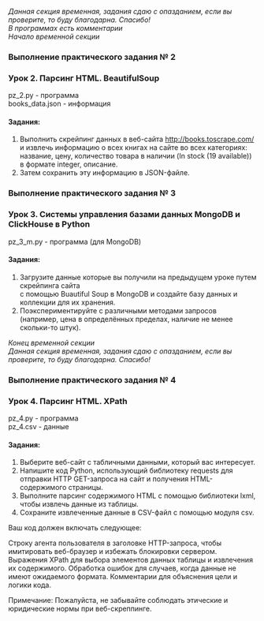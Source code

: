 *Данная секция временная, задания сдаю с опазданием, если вы проверите, то буду благодарна. Спасибо!* <br>
_В программах есть комментарии_ <br>
_Начало временной секции_ <br>
### Выполнение практического задания № 2
### Урок 2. Парсинг HTML. BeautifulSoup

pz_2.py		      - программа <br>
books_data.json	- информация <br>

#### Задания:

1.  Выполнить скрейпинг данных в веб-сайта http://books.toscrape.com/ 
    и извлечь информацию о всех книгах на сайте во всех категориях: 
    название, цену, количество товара в наличии (In stock (19 available)) 
    в формате integer, описание.
2.  Затем сохранить эту информацию в JSON-файле.
   
### Выполнение практического задания № 3
### Урок 3. Системы управления базами данных MongoDB и ClickHouse в Python

pz_3_m.py  - программа (для MongoDB) <br>

#### Задания:

1.  Загрузите данные которые вы получили на предыдущем уроке путем скрейпинга сайта <br>
    с помощью Buautiful Soup в MongoDB и создайте базу данных и коллекции для их хранения.
2.  Поэкспериментируйте с различными методами запросов <br>
    (например, цена в определённых пределах, наличие не менее скольки-то штук). <br>
    
_Конец временной секции_ <br>
*Данная секция временная, задания сдаю с опазданием, если вы проверите, то буду благодарна. Спасибо!*

### Выполнение практического задания № 4
### Урок 4. Парсинг HTML. XPath

pz_4.py  - программа <br>
pz_4.csv - данные <br>

#### Задания:

1.  Выберите веб-сайт с табличными данными, который вас интересует.
2.  Напишите код Python, использующий библиотеку requests для отправки HTTP GET-запроса на сайт и получения HTML-содержимого страницы.
3.  Выполните парсинг содержимого HTML с помощью библиотеки lxml, чтобы извлечь данные из таблицы.
4.  Сохраните извлеченные данные в CSV-файл с помощью модуля csv.

Ваш код должен включать следующее:

Строку агента пользователя в заголовке HTTP-запроса, чтобы имитировать веб-браузер и избежать блокировки сервером.
Выражения XPath для выбора элементов данных таблицы и извлечения их содержимого.
Обработка ошибок для случаев, когда данные не имеют ожидаемого формата.
Комментарии для объяснения цели и логики кода.

Примечание: Пожалуйста, не забывайте соблюдать этические и юридические нормы при веб-скреппинге.
